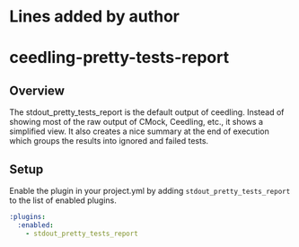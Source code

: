 # Lines added by author
ceedling-pretty-tests-report
============================

## Overview

The stdout_pretty_tests_report is the default output of ceedling. Instead of
showing most of the raw output of CMock, Ceedling, etc., it shows a simplified
view. It also creates a nice summary at the end of execution which groups the 
results into ignored and failed tests.

## Setup

Enable the plugin in your project.yml by adding `stdout_pretty_tests_report`
to the list of enabled plugins.

``` YAML
:plugins:
  :enabled:
    - stdout_pretty_tests_report
```
